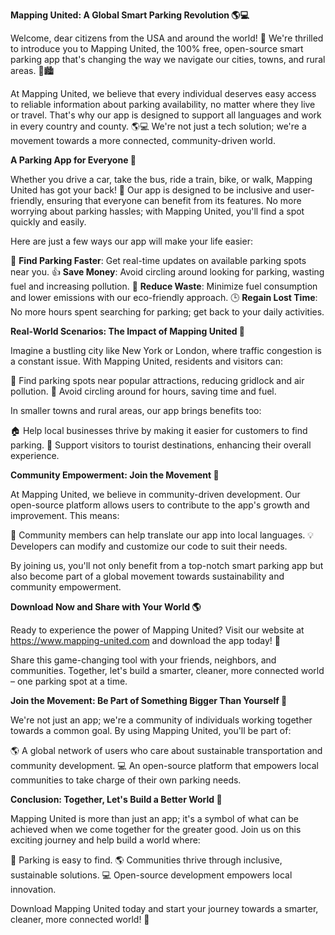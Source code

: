 **Mapping United: A Global Smart Parking Revolution 🌎💻**

Welcome, dear citizens from the USA and around the world! 🌟 We're thrilled to introduce you to Mapping United, the 100% free, open-source smart parking app that's changing the way we navigate our cities, towns, and rural areas. 🚗🏙️

At Mapping United, we believe that every individual deserves easy access to reliable information about parking availability, no matter where they live or travel. That's why our app is designed to support all languages and work in every country and county. 🌎💻 We're not just a tech solution; we're a movement towards a more connected, community-driven world.

**A Parking App for Everyone 🚗**

Whether you drive a car, take the bus, ride a train, bike, or walk, Mapping United has got your back! 🙏 Our app is designed to be inclusive and user-friendly, ensuring that everyone can benefit from its features. No more worrying about parking hassles; with Mapping United, you'll find a spot quickly and easily.

Here are just a few ways our app will make your life easier:

🔹 **Find Parking Faster**: Get real-time updates on available parking spots near you.
👍 **Save Money**: Avoid circling around looking for parking, wasting fuel and increasing pollution.
💸 **Reduce Waste**: Minimize fuel consumption and lower emissions with our eco-friendly approach.
🕒️ **Regain Lost Time**: No more hours spent searching for parking; get back to your daily activities.

**Real-World Scenarios: The Impact of Mapping United 🌟**

Imagine a bustling city like New York or London, where traffic congestion is a constant issue. With Mapping United, residents and visitors can:

📍 Find parking spots near popular attractions, reducing gridlock and air pollution.
🚫 Avoid circling around for hours, saving time and fuel.

In smaller towns and rural areas, our app brings benefits too:

🏠 Help local businesses thrive by making it easier for customers to find parking.
💼 Support visitors to tourist destinations, enhancing their overall experience.

**Community Empowerment: Join the Movement 🌟**

At Mapping United, we believe in community-driven development. Our open-source platform allows users to contribute to the app's growth and improvement. This means:

🤝 Community members can help translate our app into local languages.
💡 Developers can modify and customize our code to suit their needs.

By joining us, you'll not only benefit from a top-notch smart parking app but also become part of a global movement towards sustainability and community empowerment.

**Download Now and Share with Your World 🌎**

Ready to experience the power of Mapping United? Visit our website at https://www.mapping-united.com and download the app today! 📱

Share this game-changing tool with your friends, neighbors, and communities. Together, let's build a smarter, cleaner, more connected world – one parking spot at a time.

**Join the Movement: Be Part of Something Bigger Than Yourself 💪**

We're not just an app; we're a community of individuals working together towards a common goal. By using Mapping United, you'll be part of:

🌎 A global network of users who care about sustainable transportation and community development.
💻 An open-source platform that empowers local communities to take charge of their own parking needs.

**Conclusion: Together, Let's Build a Better World 🌟**

Mapping United is more than just an app; it's a symbol of what can be achieved when we come together for the greater good. Join us on this exciting journey and help build a world where:

🚗 Parking is easy to find.
🌎 Communities thrive through inclusive, sustainable solutions.
💻 Open-source development empowers local innovation.

Download Mapping United today and start your journey towards a smarter, cleaner, more connected world! 🌟